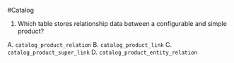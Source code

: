 #Catalog

1. Which table stores relationship data between a configurable and simple product?

A. `catalog_product_relation`
B. `catalog_product_link`
C. `catalog_product_super_link`
D. `catalog_product_entity_relation`
